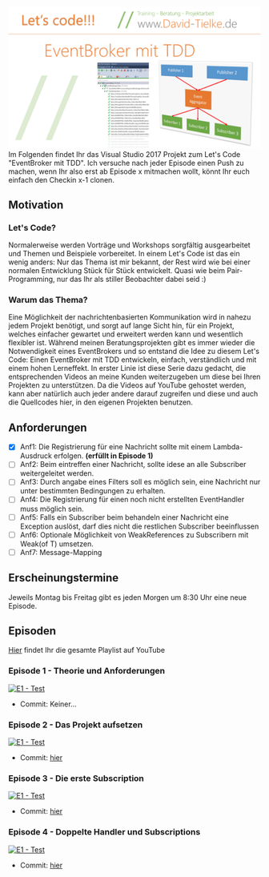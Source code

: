 ![Titel](/Images/Titel.png)
Im Folgenden findet Ihr das Visual Studio 2017 Projekt zum Let's Code "EventBroker mit TDD". 
Ich versuche nach jeder Episode einen Push zu machen, wenn Ihr also erst ab Episode x mitmachen
wollt, könnt Ihr euch einfach den Checkin x-1 clonen.

## Motivation
### Let's Code?
Normalerweise werden Vorträge und Workshops sorgfältig ausgearbeitet und Themen und Beispiele
vorbereitet. In einem Let's Code ist das ein wenig anders: Nur das Thema ist mir bekannt, der 
Rest wird wie bei einer normalen Entwicklung Stück für Stück entwickelt. Quasi wie beim Pair-Programming,
nur das Ihr als stiller Beobachter dabei seid :)

### Warum das Thema?
Eine Möglichkeit der nachrichtenbasierten Kommunikation wird in nahezu jedem Projekt benötigt,
und sorgt auf lange Sicht hin, für ein Projekt, welches einfacher gewartet und erweitert werden 
kann und wesentlich flexibler ist. Während meinen Beratungsprojekten gibt es immer wieder die
Notwendigkeit eines EventBrokers und so entstand die Idee zu diesem Let's Code: Einen EventBroker
mit TDD entwickeln, einfach, verständlich und mit einem hohen Lerneffekt. In erster Linie ist diese
Serie dazu gedacht, die entsprechenden Videos an meine Kunden weiterzugeben um diese bei Ihren Projekten
zu unterstützen. Da die Videos auf YouTube gehostet werden, kann aber natürlich auch jeder andere
darauf zugreifen und diese und auch die Quellcodes hier, in den eigenen Projekten benutzen.

## Anforderungen
- [x] Anf1: Die Registrierung für eine Nachricht sollte mit einem Lambda-Ausdruck erfolgen. **(erfüllt in Episode 1)**
- [ ] Anf2: Beim eintreffen einer Nachricht, sollte idese an alle Subscriber weitergeleitet werden.
- [ ] Anf3: Durch angabe eines Filters soll es möglich sein, eine Nachricht nur unter bestimmten Bedingungen zu erhalten.
- [ ] Anf4: Die Registrierung für einen noch nicht erstellten EventHandler muss möglich sein.
- [ ] Anf5: Falls ein Subscriber beim behandeln einer Nachricht eine Exception auslöst, darf dies nicht die restlichen Subscriber beeinflussen
- [ ] Anf6: Optionale Möglichkeit von WeakReferences zu Subscribern mit Weak(of T) umsetzen.
- [ ] Anf7: Message-Mapping

## Erscheinungstermine
Jeweils Montag bis Freitag gibt es jeden Morgen um 8:30 Uhr eine neue Episode.

## Episoden

[Hier](https://www.youtube.com/playlist?list=PLl90zba6gg1-S9d0A9CMCC2DBRNGi90JK) findet Ihr die gesamte Playlist auf YouTube

### Episode 1 - Theorie und Anforderungen
[![E1 - Test](https://img.youtube.com/vi/zKwGwdlBxgs/0.jpg)](https://www.youtube.com/watch?v=zKwGwdlBxgs&list=PLl90zba6gg1-S9d0A9CMCC2DBRNGi90JK&index=1&t=0s)  
* Commit: Keiner...

### Episode 2 - Das Projekt aufsetzen
[![E1 - Test](https://img.youtube.com/vi/wczgFW10XBI/0.jpg)](https://www.youtube.com/watch?v=wczgFW10XBI)  
* Commit: [hier](https://github.com/DavidTielke/EventBrokerPrototyp/commit/462dc7b6bf4822b3027a340d9b4fee3b544b9d0f) 

### Episode 3 - Die erste Subscription
[![E1 - Test](https://img.youtube.com/vi/wNkC1RaeUFU/0.jpg)](https://www.youtube.com/watch?v=wNkC1RaeUFU&list=PLl90zba6gg1-S9d0A9CMCC2DBRNGi90JK&index=1&t=0s)  
* Commit: [hier](https://github.com/DavidTielke/EventBrokerPrototyp/commit/160f9e9e8ce22b84c06c6f4183621541b2a7cf1a)

### Episode 4 - Doppelte Handler und Subscriptions
[![E1 - Test](https://img.youtube.com/vi/TAju_j6wS3s/0.jpg)](https://www.youtube.com/watch?v=TAju_j6wS3s&list=PLl90zba6gg1-S9d0A9CMCC2DBRNGi90JK&index=1&t=0s)  
* Commit: [hier](https://github.com/DavidTielke/EventBrokerPrototyp/commit/2fc4664d2014cf85135c5073ec8f273a0fc49194)
